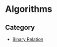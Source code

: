 # Algorithms
## Category
- [Binary Relation](https://github.com/Nightlord851108/Note/blob/master/programming/BinaryRelation.md)

